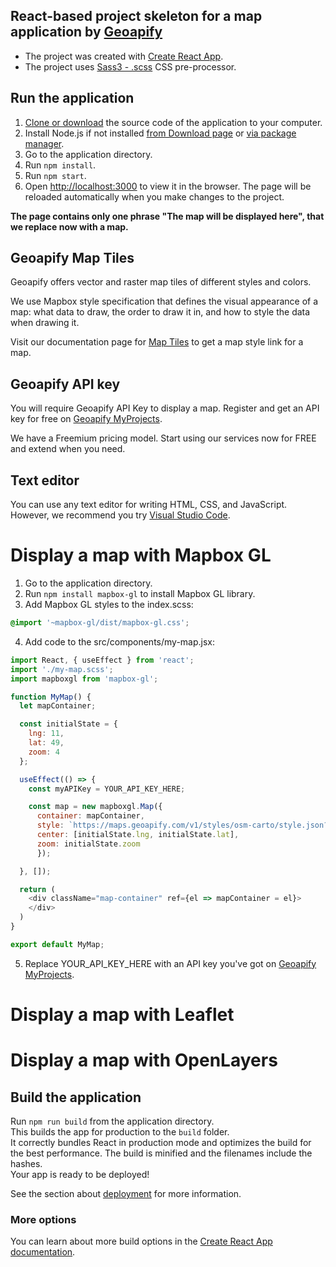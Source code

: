 ## React-based project skeleton for a map application by [Geoapify](https://www.geoapify.com)
* The project was created with [Create React App](https://github.com/facebook/create-react-app).
* The project uses [Sass3 - .scss](https://sass-lang.com/documentation/syntax) CSS pre-processor.

## Run the application
1. [Clone or download](https://help.github.com/en/github/creating-cloning-and-archiving-repositories/cloning-a-repository) the source code of the application to your computer.
2. Install Node.js if not installed [from Download page](https://nodejs.org/en/download/) or [via package manager](https://nodejs.org/en/download/package-manager/).
3. Go to the application directory.
4. Run `npm install`.
5. Run `npm start`.
6. Open [http://localhost:3000](http://localhost:3000) to view it in the browser. The page will be reloaded automatically when you make changes to the project.

**The page contains only one phrase "The map will be displayed here", that we replace now with a map.**

## Geoapify Map Tiles
Geoapify offers vector and raster map tiles of different styles and colors. 

We use Mapbox style specification that defines the visual appearance of a map: what data to draw, the order to draw it in, and how to style the data when drawing it. 

Visit our documentation page for [Map Tiles](https://apidocs.geoapify.com/docs/maps/map-tiles/map-tiles) to get a map style link for a map.

## Geoapify API key
You will require Geoapify API Key to display a map. Register and get an API key for free on [Geoapify MyProjects](https://myprojects.geoapify.com).

We have a Freemium pricing model. Start using our services now for FREE and extend when you need.

## Text editor
You can use any text editor for writing HTML, CSS, and JavaScript. However, we recommend you try [Visual Studio Code](https://code.visualstudio.com).

# Display a map with Mapbox GL
1. Go to the application directory.
2. Run `npm install mapbox-gl` to install Mapbox GL library.
3. Add Mapbox GL styles to the index.scss:
```css
@import '~mapbox-gl/dist/mapbox-gl.css';
```
4. Add code to the src/components/my-map.jsx:
```javascript
import React, { useEffect } from 'react'; 
import './my-map.scss';
import mapboxgl from 'mapbox-gl';

function MyMap() {
  let mapContainer;

  const initialState = {
    lng: 11,
    lat: 49,
    zoom: 4
  };

  useEffect(() => {
    const myAPIKey = YOUR_API_KEY_HERE; 

    const map = new mapboxgl.Map({
      container: mapContainer,
      style: `https://maps.geoapify.com/v1/styles/osm-carto/style.json?apiKey=${myAPIKey}`,
      center: [initialState.lng, initialState.lat],
      zoom: initialState.zoom
      });

  }, []);

  return (
    <div className="map-container" ref={el => mapContainer = el}>
    </div>
  )
}

export default MyMap;
```
5. Replace YOUR_API_KEY_HERE with an API key you've got on [Geoapify MyProjects](https://myprojects.geoapify.com).

# Display a map with Leaflet

# Display a map with OpenLayers

## Build the application
Run `npm run build` from the application directory.<br />
This builds the app for production to the `build` folder.<br />
It correctly bundles React in production mode and optimizes the build for the best performance.
The build is minified and the filenames include the hashes.<br />
Your app is ready to be deployed!

See the section about [deployment](https://facebook.github.io/create-react-app/docs/deployment) for more information.

### More options
You can learn about more build options in the [Create React App documentation](https://facebook.github.io/create-react-app/docs/getting-started).

